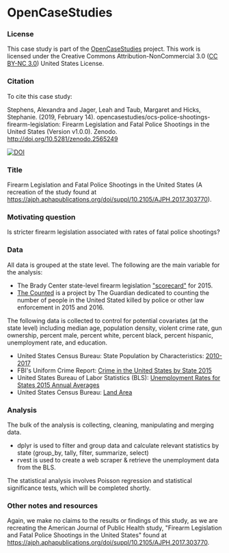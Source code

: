 # OpenCaseStudies

### License 

This case study is part of the [OpenCaseStudies]() project. This work is licensed under the Creative Commons Attribution-NonCommercial 3.0 ([CC BY-NC 3.0](https://creativecommons.org/licenses/by-nc/3.0/us/)) United States License.

### Citation 

To cite this case study: 

Stephens, Alexandra and Jager, Leah and Taub, Margaret and Hicks, Stephanie. (2019, February 14). opencasestudies/ocs-police-shootings-firearm-legislation: Firearm Legislation and Fatal Police Shootings in the United States (Version v1.0.0). Zenodo. http://doi.org/10.5281/zenodo.2565249

[![DOI](https://zenodo.org/badge/151612152.svg)](https://zenodo.org/badge/latestdoi/151612152)

### Title

Firearm Legislation and Fatal Police Shootings in the United States
(A recreation of the study found at https://ajph.aphapublications.org/doi/suppl/10.2105/AJPH.2017.303770).

### Motivating question

Is stricter firearm legislation associated with rates of fatal police shootings?

### Data
All data is grouped at the state level.
The following are the main variable for the analysis:

- The Brady Center state-level firearm legislation ["scorecard"](http://crimadvisor.com/data/Brady-State-Scorecard-2015.pdf) for 2015.
- [The Counted](https://www.theguardian.com/us-news/ng-interactive/2015/jun/01/about-the-counted) is a project by The Guardian dedicated to counting the number of people in the United Stated killed by police or other law enforcement in 2015 and 2016.

The following data is collected to control for potential covariates (at the state level) including median age, population density, violent crime rate, gun ownership, percent male, percent white, percent black, percent hispanic, unemployment rate, and education.

- United States Census Bureau: State Population by Characteristics: [2010-2017](https://www.census.gov/content/census/en/data/tables/2017/demo/popest/state-detail.html)
-  FBI's Uniform Crime Report: [Crime in the United States by State 2015](https://ucr.fbi.gov/crime-in-the-u.s/2015/crime-in-the-u.s.-2015/tables/table-5)
- United States Bureau of Labor Statistics (BLS): [Unemployment Rates for States 2015 Annual Averages](https://www.bls.gov/lau/lastrk15.htm)
- United States Census Bureau: [Land Area](https://www.census.gov/support/USACdataDownloads.html#LND)


### Analysis

The bulk of the analysis is collecting, cleaning, manipulating and merging data.

- dplyr is used to filter and group data and calculate relevant statistics by state (group_by, tally, filter, summarize, select)
- rvest is used to create a web scraper & retrieve the unemployment data from the BLS.

The statistical analysis involves Poisson regression and statistical significance tests, which will be completed shortly.

### Other notes and resources

Again, we make no claims to the results or findings of this study, as we are recreating the American Journal of Public Health study, "Firearm Legislation and Fatal Police Shootings in the United States" found at https://ajph.aphapublications.org/doi/suppl/10.2105/AJPH.2017.303770. 

